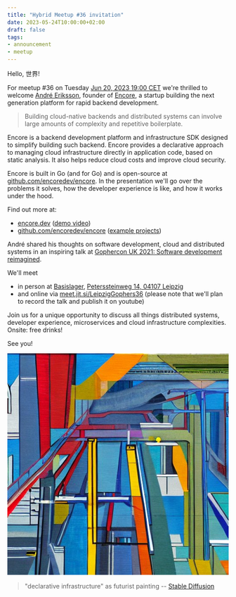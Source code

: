 ```yaml
---
title: "Hybrid Meetup #36 invitation"
date: 2023-05-24T10:00:00+02:00
draft: false
tags:
- announcement
- meetup
---
```


Hello, 世界!

For meetup #36 on Tuesday [Jun 20, 2023 19:00
CET](https://www.meetup.com/leipzig-golang/events/290666177/) we're thrilled to
welcome [André Eriksson](https://www.linkedin.com/in/erikssonandre/), founder
of [Encore](https://encore.dev), a startup building the next generation
platform for rapid backend development.

> Building cloud-native backends and distributed systems can involve large
amounts of complexity and repetitive boilerplate.

Encore is a backend development platform and infrastructure SDK designed to
simplify building such backend. Encore provides a declarative approach to
managing cloud infrastructure directly in application code, based on static
analysis. It also helps reduce cloud costs and improve cloud security.

Encore is built in Go (and for Go) and is open-source at
[github.com/encoredev/encore](https://github.com/encoredev/encore). In
the presentation we'll go over the problems it solves, how the developer
experience is like, and how it works under the hood.

Find out more at:

* [encore.dev](https://encore.dev/) ([demo video](https://www.youtube.com/watch?v=IwplIbwJtD0))
* [github.com/encoredev/encore](https://github.com/encoredev/encore) ([example projects](https://github.com/encoredev/examples))

André shared his thoughts on software development, cloud and distributed systems
in an inspiring talk at [Gophercon UK 2021: Software development reimagined](https://www.youtube.com/watch?v=OrncUmqSJKU).

We'll meet

* in person at [Basislager](https://www.basislager.co/), [Peterssteinweg 14, 04107 Leipzig](https://www.openstreetmap.org/node/3504864558)
* and online via [meet.jit.si/LeipzigGophers36](https://meet.jit.si/LeipzigGophers36) (please note that we'll plan to record the talk and publish it on youtube)

Join us for a unique opportunity to discuss all things distributed systems,
developer experience, microservices and cloud infrastructure complexities.
Onsite: free drinks!

See you!

![](/images/36-complexity-14.jpg)

> "declarative infrastructure" as futurist painting -- [Stable Diffusion](https://stablediffusionweb.com/)




<!--

TODO: outreach.

* [ ] slack
* [ ] linkedin

-->
